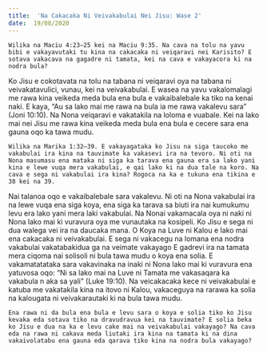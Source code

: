 ```yaml
---
title:  'Na Cakacaka Ni Veivakabulai Nei Jisu: Wase 2'
date:  19/08/2020
---
```


`Wilika na Maciu 4:23–25 kei na Maciu 9:35. Na cava na tolu na yavu bibi e vakayavutaki tu kina na cakacaka ni veiqaravi nei Karisito? E sotava vakacava na gagadre ni tamata, kei na cava e vakayacora ki na nodra bula?`

Ko Jisu e cokotavata na tolu na tabana ni veiqaravi oya na tabana ni veivakatavulici, vunau, kei na veivakabulai. E wasea na yavu vakalomalagi me rawa kina veikeda meda bula ena bula e vakaibalebale ka tiko na kenai naki. E kaya, “Au sa lako mai me rawa na bula ia me rawa vakalevu sara” (Joni 10:10). Na Nona veiqaravi e vakatakila na loloma e vuabale. Kei na lako mai nei Jisu me rawa kina veikeda meda bula ena bula e cecere sara ena gauna oqo ka tawa mudu.

`Wilika na Marika 1:32–39. E vakayagataka ko Jisu na siga taucoko me vakabulai ira kina na tauvimate ka vakasevi ira na tevoro. Ni oti na Nona masumasu ena mataka ni siga ka tarava ena gauna era sa lako yani kina e lewe vuqa mera vakabulai, e qai lako ki na dua tale na koro. Na cava e sega ni vakabulai ira kina? Rogoca na ka e tukuna ena tikina e 38 kei na 39.`

Nai talanoa oqo e vakaibalebale sara vakalevu. Ni oti na Nona vakabulai ira na lewe vuqa ena siga koya, ena siga ka tarava sa biuti ira nai kumukumu levu era lako yani mera laki vakabulai. Na Nonai vakamacala oya ni naki ni Nona lako mai ki vuravura oya me vunautaka na kosipeli. Ko Jisu e sega ni dua walega vei ira na daucaka mana. O Koya na Luve ni Kalou e lako mai ena cakacaka ni veivakabulai. E sega ni vakacegu na lomana ena nodra vakabulai vakatabakidua ga na veimate vakayago E gadrevi ira na tamata mera ciqoma nai solisoli ni bula tawa mudu o koya ena solia. E vakamatatataka sara vakavinaka na inaki ni Nona lako mai ki vuravura ena yatuvosa oqo: “Ni sa lako mai na Luve ni Tamata me vakasaqara ka vakabula n aka sa yali” (Luke 19:10). Na veicakacaka kece ni veivakabulai e katuba me vakatakila kina na itovo ni Kalou, vakaceguya na rarawa ka solia na kalougata ni veivakarautaki ki na bula tawa mudu.

`Ena rawa ni da bula ena bula e levu sara o koya e solia tiko ko Jisu kevaka eda sotava tiko na dravudravua kei na tauvimate? E solia beka ko Jisu e dua na ka e levu cake mai na veivakabulai vakayago? Na cava eda na rawa ni cakava meda liutaki ira kina na tamata ki na dina vakaivolatabu ena gauna eda qarava tiko kina na nodra bula vakayago?`